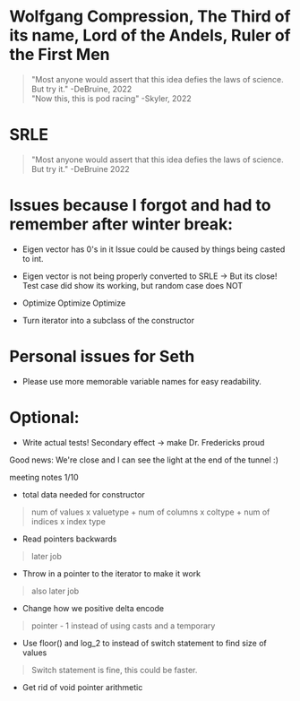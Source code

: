 # Wolfgang Compression, The Third of its name, Lord of the Andels, Ruler of the First Men
> "Most anyone would assert that this idea defies the laws of science.  But try it." -DeBruine, 2022 \
> "Now this, this is pod racing" -Skyler, 2022

# SRLE
> "Most anyone would assert that this idea defies the laws of science.  But try it." -DeBruine 2022

# Issues because I forgot and had to remember after winter break:
* Eigen vector has 0's in it
Issue could be caused by things being casted to int.
* Eigen vector is not being properly converted to SRLE -> But its close! Test case did show its working, but random case does NOT

* Optimize Optimize Optimize

* Turn iterator into a subclass of the constructor

# Personal issues for Seth
* Please use more memorable variable names for easy readability.

# Optional:
* Write actual tests! Secondary effect -> make Dr. Fredericks proud


Good news: We're close and I can see the light at the end of the tunnel :)


meeting notes 1/10

* total data needed for constructor

> num of values x valuetype + num of columns x coltype + num of indices x index type
* Read pointers backwards
> later job
* Throw in a pointer to the iterator to make it work
> also later job
* Change how we positive delta encode
> pointer - 1 instead of using casts and a temporary
* Use floor() and log_2 to instead of switch statement to find size of values
> Switch statement is fine, this could be faster.
* Get rid of void pointer arithmetic

